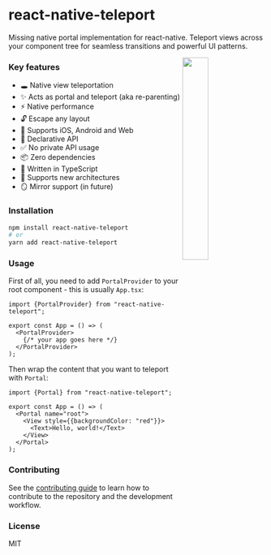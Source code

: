 # react-native-teleport

Missing native portal implementation for react-native. Teleport views across your component tree for seamless transitions and powerful UI patterns.

<div>
  <img align="right" width="32%" src="./gifs/demo.png?raw=true">
</div>

### Key features

- 🕳️ Native view teleportation
- ✨ Acts as portal and teleport (aka re-parenting)
- ⚡ Native performance
- 🔓 Escape any layout
- 🚀 Supports iOS, Android and Web
- 📝 Declarative API
- ✅ No private API usage
- 📦 Zero dependencies
- 💪 Written in TypeScript
- 🧬 Supports new architectures
- 🪞 Mirror support (in future)

### Installation

```sh
npm install react-native-teleport
# or
yarn add react-native-teleport
```

### Usage

First of all, you need to add `PortalProvider` to your root component - this is usually `App.tsx`:

```tsx
import {PortalProvider} from "react-native-teleport";

export const App = () => (
  <PortalProvider>
    {/* your app goes here */}
  </PortalProvider>
);
```

Then wrap the content that you want to teleport with `Portal`:

```tsx
import {Portal} from "react-native-teleport";

export const App = () => (
  <Portal name="root">
    <View style={{backgroundColor: "red"}}>
      <Text>Hello, world!</Text>
    </View>
  </Portal>
);
```

### Contributing

See the [contributing guide](CONTRIBUTING.md) to learn how to contribute to the repository and the development workflow.

### License

MIT
